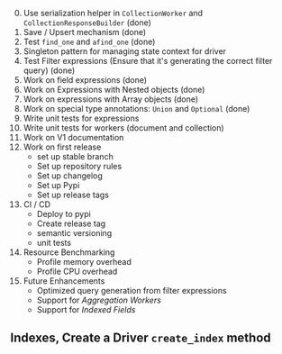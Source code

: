 0. Use serialization helper in `CollectionWorker` and `CollectionResponseBuilder` (done)
1. Save / Upsert mechanism (done)
2. Test `find_one` and `afind_one` (done)
3. Singleton pattern for managing state context for driver
4. Test Filter expressions (Ensure that it's generating the correct filter query) (done)
5. Work on field expressions (done)
6. Work on Expressions with Nested objects (done)
7. Work on expressions with Array objects (done)
7. Work on special type annotations: `Union` and `Optional` (done)
8. Write unit tests for expressions
9. Write unit tests for workers (document and collection)
10. Work on V1 documentation
11. Work on first release
    - set up stable branch
    - Set up repository rules
    - Set up changelog
    - Set up Pypi
    - Set up release tags
12. CI / CD
    - Deploy to pypi
    - Create release tag
    - semantic versioning
    - unit tests
13. Resource Benchmarking
    - Profile memory overhead
    - Profile CPU overhead
14. Future Enhancements
    - Optimized query generation from filter expressions
    - Support for _Aggregation Workers_
    - Support for _Indexed Fields_



## Indexes, Create a Driver `create_index` method